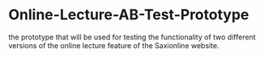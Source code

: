 # Online-Lecture-AB-Test-Prototype
the prototype that will be used for testing the functionality of two different versions of the online lecture feature of the Saxionline website.

